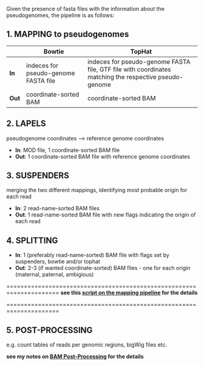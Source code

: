 Given the presence of fasta files with the information about the pseudogenomes, the pipeline is as follows:

## 1. MAPPING to pseudogenomes

||Bowtie|TopHat|
|-----|------|-----|
|**In** | indeces for pseudo-genome FASTA file | indeces for pseudo-genome FASTA file, GTF file with coordinates matching the respective pseudo-genome |
|**Out** | coordinate-sorted BAM | coordinate-sorted BAM|

## 2. LAPELS

pseudogenome coordinates --> reference genome coordinates

- **In**: MOD file, 1 coordinate-sorted BAM file
- **Out**: 1 coordinate-sorted BAM file with reference genome coordinates

## 3. SUSPENDERS

merging the two different mappings, identifying most probable origin for each read

- **In**: 2 read-name-sorted BAM files
- **Out**: 1 read-name-sorted BAM file with new flags indicating the origin of each read

## 4. SPLITTING

- **In**: 1 (preferably read-name-sorted) BAM file with flags set by suspenders, bowtie and/or tophat
- **Out**: 2-3 (if wanted coordinate-sorted) BAM files - one for each origin (maternal, paternal, ambigious)

=====================================================================
__see this [script on the mapping pipeline](https://github.com/friedue/AlleleSpecific/blob/master/Notes/AlleleSpec_Pipeline.md) for the details__

=====================================================================

## 5. POST-PROCESSING

e.g. count tables of reads per genomic regions, bigWig files etc.

__see my notes on [BAM Post-Processing](https://github.com/friedue/AlleleSpecific/blob/master/Notes/BAMProcessing.md) for the details__

